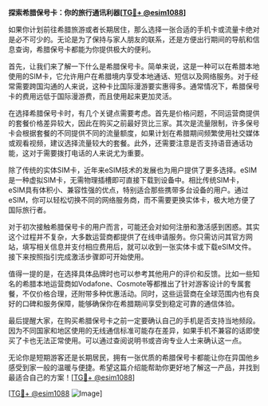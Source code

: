 **探索希腊保号卡：你的旅行通讯利器[[TG💪+ @esim1088](https://t.me/s/esim1088)]**

如果你计划前往希腊旅游或者长期居住，那么选择一张合适的手机卡或流量卡绝对是必不可少的。无论是为了保持与家人朋友的联系，还是方便出行期间的导航和信息查询，希腊保号卡都能为你提供极大的便利。

首先，让我们来了解一下什么是希腊保号卡。简单来说，这是一种可以在希腊本地使用的SIM卡，它允许用户在希腊境内享受本地通话、短信以及网络服务。对于经常需要跨国沟通的人来说，这种卡比国际漫游要实惠得多。通常情况下，希腊保号卡的费用远低于国际漫游费，而且使用起来更加灵活。

在选择希腊保号卡时，有几个关键点需要考虑。首先是价格问题，不同运营商提供的套餐价格差异较大，因此在购买之前最好货比三家。其次是流量限制，许多保号卡会根据套餐的不同提供不同的流量额度，如果计划在希腊期间频繁使用社交媒体或观看视频，建议选择流量较大的套餐。此外，还需要注意是否支持语音通话功能，这对于需要拨打电话的人来说尤为重要。

除了传统的实体SIM卡，近年来eSIM技术的发展也为用户提供了更多选择。eSIM是一种虚拟SIM卡，无需物理插槽即可直接下载到设备中。相比传统SIM卡，eSIM具有体积小、兼容性强的优点，特别适合那些携带多台设备的用户。通过eSIM，你可以轻松切换不同的网络服务商，而不需要更换实体卡，极大地方便了国际旅行者。

对于初次接触希腊保号卡的用户而言，可能还会对如何注册和激活感到困惑。其实这个过程并不复杂，大多数运营商都提供了在线申请服务。你只需访问其官方网站，填写相关信息并支付相应费用后，就可以收到一张实体卡或下载eSIM文件。接下来按照指引完成激活步骤即可开始使用。

值得一提的是，在选择具体品牌时也可以参考其他用户的评价和反馈。比如一些知名的希腊本地运营商如Vodafone、Cosmote等都推出了针对游客设计的专属套餐，不仅价格合理，还附带多种优惠活动。同时，这些运营商在全球范围内也有良好的口碑和服务保障，能够确保你在希腊期间享受到稳定可靠的通信体验。

最后提醒大家，在购买希腊保号卡之前一定要确认自己的手机是否支持当地频段。因为不同国家和地区使用的无线通信标准可能存在差异，如果手机不兼容的话即使买了卡也无法正常使用。可以通过查阅说明书或咨询专业人士来确认这一点。

无论你是短期游客还是长期居民，拥有一张优质的希腊保号卡都能让你在异国他乡感受到家一般的温暖与便捷。希望这篇介绍能帮助你更好地了解这一产品，并找到最适合自己的方案！[[TG💪+ @esim1088](https://t.me/s/esim1088)]

[[TG💪+ @esim1088](https://t.me/s/esim1088) ![Image](https://i.postimg.cc/4NQfJmqS/Snipaste-2025-05-13-00-14-12.png)]